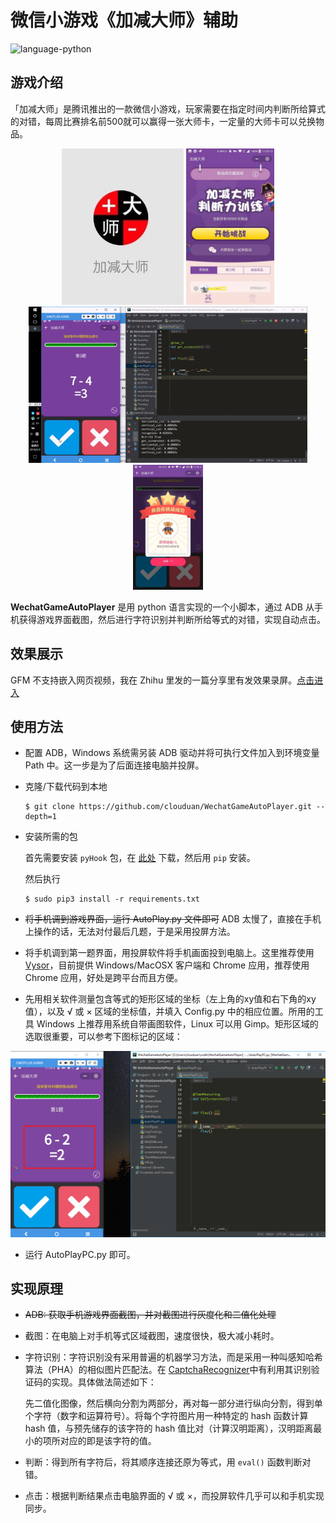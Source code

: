 # 微信小游戏《加减大师》辅助
![language-python](https://img.shields.io/badge/language-python-blue.svg)

## 游戏介绍
「加减大师」是腾讯推出的一款微信小游戏，玩家需要在指定时间内判断所给算式的对错，每周比赛排名前500就可以赢得一张大师卡，一定量的大师卡可以兑换物品。

<div align="center">
    <img src="./Images/game1.jpg" height="250">
    <img src="./Images/game2.jpg" height="250">
    <img src="./Images/autoplay.gif" height="250">
    <img src="./Images/succeed.jpg" height="200">
</div>

**WechatGameAutoPlayer** 是用 python 语言实现的一个小脚本，通过 ADB 从手机获得游戏界面截图，然后进行字符识别并判断所给等式的对错，实现自动点击。

## 效果展示
GFM 不支持嵌入网页视频，我在 Zhihu 里发的一篇分享里有发效果录屏。[点击进入](https://zhuanlan.zhihu.com/p/36387916)

## 使用方法
+ 配置 ADB，Windows 系统需另装 ADB 驱动并将可执行文件加入到环境变量 Path 中。这一步是为了后面连接电脑并投屏。

+ 克隆/下载代码到本地
    ```
    $ git clone https://github.com/clouduan/WechatGameAutoPlayer.git --depth=1
    ```

+ 安装所需的包

    首先需要安装 `pyHook` 包，在 [此处](https://www.lfd.uci.edu/~gohlke/pythonlibs/#pyhook) 下载，然后用 `pip` 安装。

    然后执行

    ```
    $ sudo pip3 install -r requirements.txt
    ```
+ ~~将手机调到游戏界面，运行 AutoPlay.py 文件即可~~ ADB 太慢了，直接在手机上操作的话，无法对付最后几题，于是采用投屏方法。

+ 将手机调到第一题界面，用投屏软件将手机画面投到电脑上。这里推荐使用 [Vysor](https://vysor.io/)，目前提供 Windows/MacOSX 客户端和 Chrome 应用，推荐使用 Chrome 应用，好处是跨平台而且方便。

+ 先用相关软件测量包含等式的矩形区域的坐标（左上角的xy值和右下角的xy值），以及 √ 或 × 区域的坐标值，并填入 Config.py 中的相应位置。所用的工具 Windows 上推荐用系统自带画图软件，Linux 可以用 Gimp。矩形区域的选取很重要，可以参考下图标记的区域：

![sample.png](Images/sample.png)

+ 运行 AutoPlayPC.py 即可。

## 实现原理
+ ~~ADB: 获取手机游戏界面截图，并对截图进行灰度化和二值化处理~~
+ 截图：在电脑上对手机等式区域截图，速度很快，极大减小耗时。
+ 字符识别：字符识别没有采用普遍的机器学习方法，而是采用一种叫感知哈希算法（PHA）的相似图片匹配法。在 [CaptchaRecognizer](https://github.com/clouduan/CaptchaRecognizer)中有利用其识别验证码的实现。具体做法简述如下：

    先二值化图像，然后横向分割为两部分，再对每一部分进行纵向分割，得到单个字符（数字和运算符号）。将每个字符图片用一种特定的 hash 函数计算 hash 值，与预先储存的该字符的 hash 值比对（计算汉明距离），汉明距离最小的项所对应的即是该字符的值。
+ 判断：得到所有字符后，将其顺序连接还原为等式，用 `eval()` 函数判断对错。
+ 点击：根据判断结果点击电脑界面的 √ 或 ×，而投屏软件几乎可以和手机实现同步。

